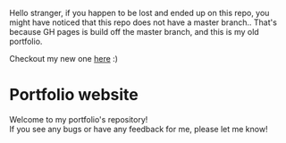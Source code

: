 Hello stranger, if you happen to be lost and ended up on this repo, you might have noticed that this repo does not have a master branch.. That's because GH pages is build off the master branch, and this is my old portfolio.

Checkout my new one [here](htts://jschilders.dev) :) 


# Portfolio website

Welcome to my portfolio's repository!<br>
If you see any bugs or have any feedback for me, please let me know!
